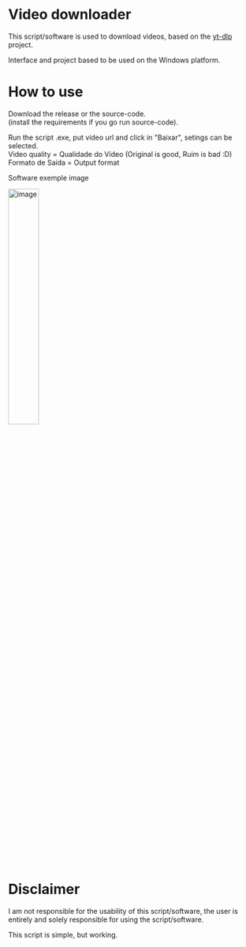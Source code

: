 
# Video downloader

This script/software is used to download videos, based on the [yt-dlp](https://github.com/yt-dlp/yt-dlp) project.

Interface and project based to be used on the Windows platform.

# How to use

Download the release or the source-code.  
(install the requirements if you go run source-code).

Run the script .exe, put vídeo url and click in "Baixar", setings can be selected.  
Video quality = Qualidade do Vídeo (Original is good, Ruim is bad :D)  
Formato de Saída = Output format

Software exemple image  

<img src="https://i.ibb.co/2SQGq3w/exemple.png" alt="image" width="35%"><br>

# Disclaimer

I am not responsible for the usability of this script/software, the user is entirely and solely responsible for using the script/software.

This script is simple, but working.
